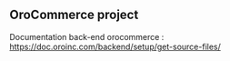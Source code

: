 ## OroCommerce project

Documentation back-end orocommerce : https://doc.oroinc.com/backend/setup/get-source-files/
